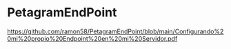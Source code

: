 # PetagramEndPoint
https://github.com/ramon58/PetagramEndPoint/blob/main/Configurando%20mi%20propio%20Endpoint%20en%20mi%20Servidor.pdf

